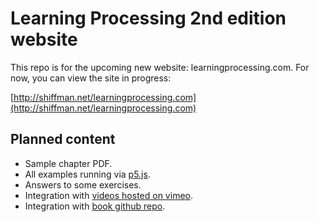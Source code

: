 # Learning Processing 2nd edition website

This repo is for the upcoming new website: learningprocessing.com.  For now, you can view the site in progress:

[http://shiffman.net/learningprocessing.com](http://shiffman.net/learningprocessing.com)

## Planned content
* Sample chapter PDF.
* All examples running via [p5.js](http://p5js.org).
* Answers to some exercises.
* Integration with [videos hosted on vimeo](https://vimeo.com/channels/introcompmedia).
* Integration with [book github repo](https://github.com/shiffman/LearningProcessing).
